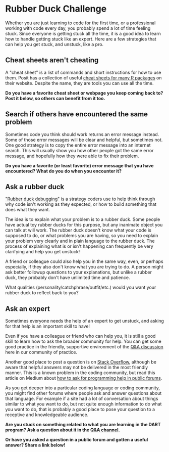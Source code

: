 # Rubber Duck Challenge

Whether you are just learning to code for the first time, or a professional working with code every day, you probably spend a lot of time feeling stuck. Since everyone is getting stuck all the time, it is a good idea to learn how to handle getting stuck like an expert. Here are a few strategies that can help you get stuck, and unstuck, like a pro.

## Cheat sheets aren't cheating 
A "cheat sheet" is a list of commands and short instructions for how to use them. Posit has a collection of useful [cheat sheets for many R packages](https://posit.co/resources/cheatsheets/) on their website. Despite the name, they are tools you can use all the time.

**Do you have a favorite cheat sheet or webpage you keep coming back to? Post it below, so others can benefit from it too.**

## Search if others have encountered the same problem
Sometimes code you think should work returns an error message instead. Some of those error messages will be clear and helpful, but sometimes not. One good strategy is to copy the entire error message into an internet search. This will usually show you how other people got the same error message, and hopefully how they were able to fix their problem.

**Do you have a favorite (or least favorite) error message that you have encountered? What do you do when you encounter it?**

## Ask a rubber duck
["Rubber duck debugging"](https://en.wikipedia.org/wiki/Rubber_duck_debugging) is a strategy coders use to help think through why code isn't working as they expected, or how to build something that does what they want.

The idea is to explain what your problem is to a rubber duck. Some people have actual toy rubber ducks for this purpose, but any inanimate object you can talk at will work. The rubber duck doesn't know what your code is supposed to do, or what problems you are having, so you need to explain your problem very clearly and in plain language to the rubber duck. The process of explaining what is or isn't happening can frequently be very clarifying and help you get unstuck!

A friend or colleague could also help you in the same way, even, or perhaps especially, if they also don't know what you are trying to do. A person might ask better followup questions to your explanations, but unlike a rubber duck, they probably don't have unlimited time and patience. 

What qualities (personality/catchphrase/outfit/etc.) would you want your rubber duck to reflect back to you?

## Ask an expert
Sometimes everyone needs the help of an expert to get unstuck, and asking for that help is an important skill to have!

Even if you have a colleague or friend who can help you, it is still a good skill to learn how to ask the broader community for help. You can get some good practice in the friendly, supportive environment of the [Q&A discussion](https://github.com/arcus/DART_Community_of_Practice/discussions/categories/q-a) here in our community of practice. 

Another good place to post a question is on [Stack Overflow](https://stackoverflow.com), although be aware that helpful answers may not be delivered in the most friendly manner. This is a known problem in the coding community, but read this article on Medium about [how to ask for programming help in public forums](https://medium.com/the-self-taught-programmer/as-a-new-programmer-asking-for-help-is-intimidating-5188a0f62ab9).

As you get deeper into a particular coding language or coding community, you might find other forums where people ask and answer questions about that language. For example if a site had a lot of conversation about things similar to what you want to do, but not quite enough information to do what you want to do, that is probably a good place to pose your question to a receptive and knowledgeable audience.

**Are you stuck on something related to what you are learning in the DART program? Ask a question about it in the [Q&A channel](https://github.com/arcus/DART_Community_of_Practice/discussions/categories/q-a).**

**Or have you asked a question in a public forum and gotten a useful answer? Share a link below!**